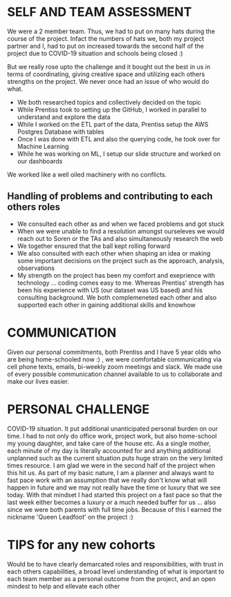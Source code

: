 # SELF AND TEAM ASSESSMENT
We were a 2 member team. Thus, we had to put on many hats during the course of the project. Infact the numbers of hats we, both my project partner and I, had to put on increased towards the second half of the project due to COVID-19 situation and schools being closed :)

But we really rose upto the challenge and it bought out the best in us in terms of coordinating, giving creative space and utilizing each others strengths on the project. We never once had an issue of who would do what. 

- We both researched topics and collectively decided on the topic 
- While Prentiss took to setting up the GitHub, I worked in parallel to understand and explore the data
- While I worked on the ETL part of the data, Prentiss setup the AWS Postgres Database with tables
- Once I was done with ETL and also the querying code, he took over for Machine Learning
- While he was working on ML, I setup our slide structure and worked on our dashboards

We worked like a well oiled machinery with no conflicts. 

## Handling of problems and contributing to each others roles
- We consulted each other as and when we faced problems and got stuck
- When we were unable to find a resolution amongst ourseleves we would reach out to Soren or the TAs and also simultaneously research the web
- We together ensured that the ball kept rolling forward 
- We also  consulted with each other when shaping an idea or making some important decisions on the project such as the approach, analysis, observations
- My strength on the project has been my comfort and exeprience with technology ... coding comes easy to me. Whereas Prentiss' strength has been his experience with US (our dataset was US based) and his consulting background. We both complemeneted each other and also supported each other in gaining additional skills and knowhow

# COMMUNICATION
Given our personal commitments, both Prentiss and I have 5 year olds who are being home-schooled now :) , we were comfortable communicating via cell phone texts, emails, bi-weekly zoom meetings and slack. 
We made use of every possible communication channel available to us to collaborate and make our lives easier.

# PERSONAL CHALLENGE
COVID-19 situation. It put additional unanticipated personal burden on our time. I had to not only do office work, project work, but also home-school my young daughter, and take care of the house etc. As a single mother, each minute of my day is literally accounted for and anything additional unplanned such as the current situation puts huge strain on the very limited times resource.
I am glad we were in the second half of the project when this hit us. As part of my basic nature, I am a planner and always want to fast pace work with an assumption that we really don't know what will happen in future and we may not really have the time or luxury that we see today. With that mindset I had started this project on a fast pace so that the last week either becomes a luxury or a much needed buffer for us ... also since we were both parents with full time jobs. 
Because of this I earned the nickname 'Queen Leadfoot' on the project :)

# TIPS for any new cohorts
Would be to have clearly demarcated roles and responsibilities, with trust in each others capabilities, a broad level understanding of what is important to each team member as a personal outcome from the project, and an open mindest to help and ellevate each other

